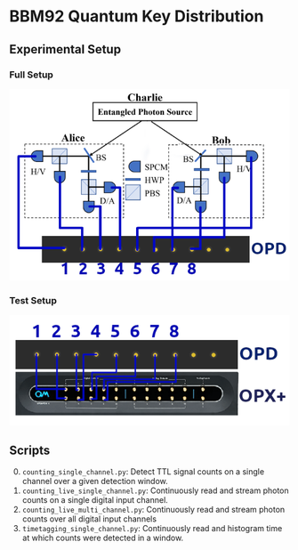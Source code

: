 # BBM92 Quantum Key Distribution
## Experimental Setup

### Full Setup
![](full_schematic.png)

### Test Setup
![](test_schematic.png)

## Scripts
0. `counting_single_channel.py`: Detect TTL signal counts on a single channel over a given detection window.
1. `counting_live_single_channel.py`: Continuously read and stream photon counts on a single digital input channel.
2. `counting_live_multi_channel.py`: Continuously read and stream photon counts over all digital input channels
3. `timetagging_single_channel.py`: Continuously read and histogram time at which counts were detected in a window.
